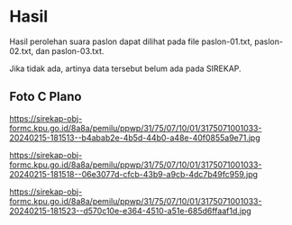 # Hasil

Hasil perolehan suara paslon dapat dilihat pada file paslon-01.txt, paslon-02.txt, dan paslon-03.txt.

Jika tidak ada, artinya data tersebut belum ada pada SIREKAP.

## Foto C Plano

https://sirekap-obj-formc.kpu.go.id/8a8a/pemilu/ppwp/31/75/07/10/01/3175071001033-20240215-181513--b4abab2e-4b5d-44b0-a48e-40f0855a9e71.jpg

https://sirekap-obj-formc.kpu.go.id/8a8a/pemilu/ppwp/31/75/07/10/01/3175071001033-20240215-181518--06e3077d-cfcb-43b9-a9cb-4dc7b49fc959.jpg

https://sirekap-obj-formc.kpu.go.id/8a8a/pemilu/ppwp/31/75/07/10/01/3175071001033-20240215-181523--d570c10e-e364-4510-a51e-685d6ffaaf1d.jpg
